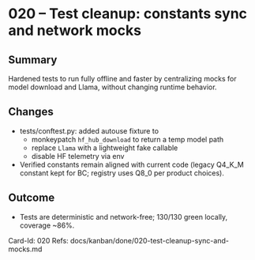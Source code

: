 # 020 – Test cleanup: constants sync and network mocks

## Summary
Hardened tests to run fully offline and faster by centralizing mocks for model download and Llama, without changing runtime behavior.

## Changes
- tests/conftest.py: added autouse fixture to
  - monkeypatch `hf_hub_download` to return a temp model path
  - replace `Llama` with a lightweight fake callable
  - disable HF telemetry via env
- Verified constants remain aligned with current code (legacy Q4_K_M constant kept for BC; registry uses Q8_0 per product choices).

## Outcome
- Tests are deterministic and network-free; 130/130 green locally, coverage ~86%.

Card-Id: 020
Refs: docs/kanban/done/020-test-cleanup-sync-and-mocks.md
